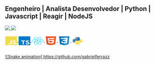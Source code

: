 ## Engenheiro | Analista Desenvolvedor | Python | Javascript | Reagir | NodeJS

<div>
  <a href="https://github.com/gabrielferrazz">
  <img width="42%" src="https://github-readme-stats.vercel.app/api?username=gabrielferrazz&show_icons=true&theme=merko&include_all_commits=true&count_private=true"/>
  <img width="45%" src="https://github-readme-stats.vercel.app/api/top-langs/?username=gabrielferrazz&layout=compact&langs_count=16&theme=merko"/>
</div

##

<div style="display: inline_block"><br>
  <img align="center" alt="Rafa-Js" height="30" width="40" src="https://raw.githubusercontent.com/devicons/devicon/master/icons/javascript/javascript-plain.svg">
  <img align="center" alt="Rafa-Ts" height="30" width="40" src="https://raw.githubusercontent.com/devicons/devicon/master/icons/typescript/typescript-plain.svg">
  <img align="center" alt="Rafa-React" height="30" width="40" src="https://raw.githubusercontent.com/devicons/devicon/master/icons/react/react-original.svg">
  <img align="center" alt="Rafa-HTML" height="30" width="40" src="https://raw.githubusercontent.com/devicons/devicon/master/icons/html5/html5-original.svg">
  <img align="center" alt="Rafa-CSS" height="30" width="40" src="https://raw.githubusercontent.com/devicons/devicon/master/icons/css3/css3-original.svg">
  <img align="center" alt="Rafa-Python" height="30" width="40" src="https://raw.githubusercontent.com/devicons/devicon/master/icons/python/python-original.svg">
</div>
  
##
  
![Snake animation] https://github.com/gabrielferrazz
